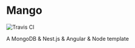 # Mango
![Travis CI](https://travis-ci.com/MrARC/Mango.svg?token=dsjyRm5j3xVPphZTyCrG&branch=master)

A MongoDB &amp; Nest.js &amp; Angular &amp; Node template 

